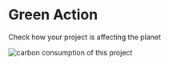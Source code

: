 # Green Action
Check how your project is affecting the planet

![carbon consumption of this project](https://green-action.vercel.app/api/card?p=78)